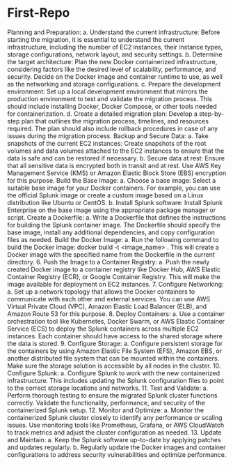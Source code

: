 # First-Repo
Planning and Preparation:
a. Understand the current infrastructure: Before starting the migration, it is essential to understand the current infrastructure, including the number of EC2 instances, their instance types, storage configurations, network layout, and security settings.
b. Determine the target architecture: Plan the new Docker containerized infrastructure, considering factors like the desired level of scalability, performance, and security. Decide on the Docker image and container runtime to use, as well as the networking and storage configurations.
c. Prepare the development environment: Set up a local development environment that mirrors the production environment to test and validate the migration process. This should include installing Docker, Docker Compose, or other tools needed for containerization.
d. Create a detailed migration plan: Develop a step-by-step plan that outlines the migration process, timelines, and resources required. The plan should also include rollback procedures in case of any issues during the migration process.
Backup and Secure Data:
a. Take snapshots of the current EC2 instances: Create snapshots of the root volumes and data volumes attached to the EC2 instances to ensure that the data is safe and can be restored if necessary.
b. Secure data at rest: Ensure that all sensitive data is encrypted both in transit and at rest. Use AWS Key Management Service (KMS) or Amazon Elastic Block Store (EBS) encryption for this purpose.
Build the Base Image:
a. Choose a base image: Select a suitable base image for your Docker containers. For example, you can use the official Splunk image or create a custom image based on a Linux distribution like Ubuntu or CentOS.
b. Install Splunk software: Install Splunk Enterprise on the base image using the appropriate package manager or script.
Create a Dockerfile:
a. Write a Dockerfile that defines the instructions for building the Splunk container image. The Dockerfile should specify the base image, install any additional dependencies, and copy configuration files as needed.
Build the Docker Image:
a. Run the following command to build the Docker image:
docker build -t <image_name> .
This will create a Docker image with the specified name from the Dockerfile in the current directory.
6. Push the Image to a Container Registry:
a. Push the newly created Docker image to a container registry like Docker Hub, AWS Elastic Container Registry (ECR), or Google Container Registry. This will make the image available for deployment on EC2 instances.
7. Configure Networking:
a. Set up a network topology that allows the Docker containers to communicate with each other and external services. You can use AWS Virtual Private Cloud (VPC), Amazon Elastic Load Balancer (ELB), and Amazon Route 53 for this purpose.
8. Deploy Containers:
a. Use a container orchestration tool like Kubernetes, Docker Swarm, or AWS Elastic Container Service (ECS) to deploy the Splunk containers across multiple EC2 instances. Each container should have access to the shared storage where the data is stored.
9. Configure Storage:
a. Configure persistent storage for the containers by using Amazon Elastic File System (EFS), Amazon EBS, or another distributed file system that can be mounted within the containers. Make sure the storage solution is accessible by all nodes in the cluster.
10. Configure Splunk:
a. Configure Splunk to work with the new containerized infrastructure. This includes updating the Splunk configuration files to point to the correct storage locations and networks.
11. Test and Validate:
a. Perform thorough testing to ensure the migrated Splunk cluster functions correctly. Validate the functionality, performance, and security of the containerized Splunk setup.
12. Monitor and Optimize:
a. Monitor the containerized Splunk cluster closely to identify any performance or scaling issues. Use monitoring tools like Prometheus, Grafana, or AWS CloudWatch to track metrics and adjust the cluster configuration as needed.
13. Update and Maintain:
a. Keep the Splunk software up-to-date by applying patches and updates regularly.
b. Regularly update the Docker images and container configurations to address security vulnerabilities and optimize performance.
